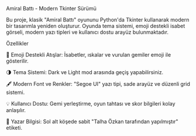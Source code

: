 Amiral Battı - Modern Tkinter Sürümü

Bu proje, klasik "Amiral Battı" oyununu Python'da Tkinter kullanarak modern bir tasarımla yeniden oluşturur.
Oyunda tema sistemi, emoji destekli isabet görseli, modern yazı tipleri ve kullanıcı dostu arayüz bulunmaktadır.

Özellikler

🎯 Emoji Destekli Atışlar: İsabetler, ıskalar ve vurulan gemiler emoji ile gösterilir.

🌗 Tema Sistemi: Dark ve Light mod arasında geçiş yapabilirsiniz.

🖋 Modern Font ve Renkler: "Segoe UI" yazı tipi, sade arayüz ve düzenli grid sistemi.

💡 Kullanıcı Dostu: Gemi yerleştirme, oyun tahtası ve skor bilgileri kolay anlaşılır.

🧾 Yazar Bilgisi: Sol alt köşede sabit "Talha Özkan tarafından yapılmıştır" etiketi.

